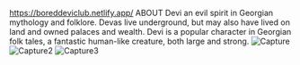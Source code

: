 https://boreddeviclub.netlify.app/
                                ABOUT
Devi an evil spirit in Georgian mythology and folklore. Devas live underground,
but may also have lived on land and owned palaces and wealth.
Devi is a popular character in Georgian folk tales, a fantastic human-like creature, both large and strong.
![Capture](https://github.com/kuxala/Devi/assets/81477594/b21ba786-6c23-40d6-8111-da00077a17b6)
![Capture2](https://github.com/kuxala/Devi/assets/81477594/fd6875c7-9592-4fb9-b337-a633470467ee)
![Capture3](https://github.com/kuxala/Devi/assets/81477594/7f827f9f-1d1d-4bea-bcb5-d36f5d5c2037)
